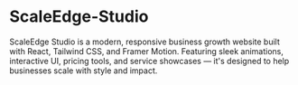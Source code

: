 # ScaleEdge-Studio
ScaleEdge Studio is a modern, responsive business growth website built with React, Tailwind CSS, and Framer Motion. Featuring sleek animations, interactive UI, pricing tools, and service showcases — it's designed to help businesses scale with style and impact.
